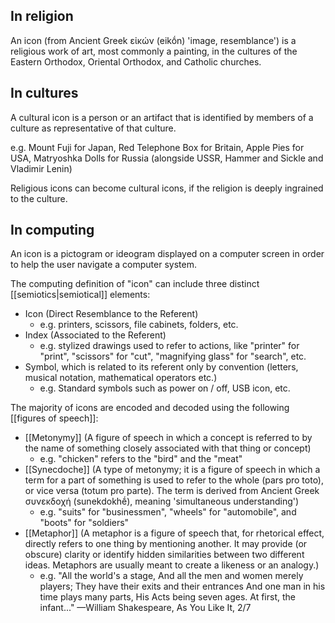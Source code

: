 ## In religion
An icon (from Ancient Greek εἰκών (eikṓn) 'image, resemblance') is a religious work of art, most commonly a painting, in the cultures of the Eastern Orthodox, Oriental Orthodox, and Catholic churches.
## In cultures
A cultural icon is a person or an artifact that is identified by members of a culture as representative of that culture.

e.g. Mount Fuji for Japan, Red Telephone Box for Britain, Apple Pies for USA, Matryoshka Dolls for Russia (alongside USSR, Hammer and Sickle and Vladimir Lenin)

Religious icons can become cultural icons, if the religion is deeply ingrained to the culture.
## In computing
An icon is a pictogram or ideogram displayed on a computer screen in order to help the user navigate a computer system.

The computing definition of "icon" can include three distinct [[semiotics|semiotical]] elements:

- Icon (Direct Resemblance to the Referent)
	- e.g. printers, scissors, file cabinets, folders, etc.
- Index (Associated to the Referent)
	- e.g. stylized drawings used to refer to actions, like "printer" for "print", "scissors" for "cut", "magnifying glass" for "search", etc.
- Symbol, which is related to its referent only by convention (letters, musical notation, mathematical operators etc.)
	- e.g. Standard symbols such as power on / off, USB icon, etc.

The majority of icons are encoded and decoded using the following [[figures of speech]]:
- [[Metonymy]] (A figure of speech in which a concept is referred to by the name of something closely associated with that thing or concept)
	- e.g. "chicken" refers to the "bird" and the "meat"
- [[Synecdoche]] (A type of metonymy; it is a figure of speech in which a term for a part of something is used to refer to the whole (pars pro toto), or vice versa (totum pro parte). The term is derived from Ancient Greek συνεκδοχή (sunekdokhḗ), meaning 'simultaneous understanding')
	- e.g. "suits" for "businessmen", "wheels" for "automobile", and "boots" for "soldiers"
- [[Metaphor]] (A metaphor is a figure of speech that, for rhetorical effect, directly refers to one thing by mentioning another. It may provide (or obscure) clarity or identify hidden similarities between two different ideas. Metaphors are usually meant to create a likeness or an analogy.)
	- e.g.
		"All the world's a stage,
		And all the men and women merely players;
		They have their exits and their entrances
		And one man in his time plays many parts,
		His Acts being seven ages. At first, the infant..."
			—William Shakespeare, As You Like It, 2/7